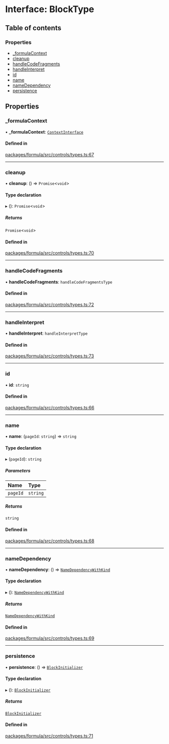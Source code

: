 # Interface: BlockType

## Table of contents

### Properties

- [\_formulaContext](BlockType.md#_formulacontext)
- [cleanup](BlockType.md#cleanup)
- [handleCodeFragments](BlockType.md#handlecodefragments)
- [handleInterpret](BlockType.md#handleinterpret)
- [id](BlockType.md#id)
- [name](BlockType.md#name)
- [nameDependency](BlockType.md#namedependency)
- [persistence](BlockType.md#persistence)

## Properties

### <a id="_formulacontext" name="_formulacontext"></a> \_formulaContext

• **\_formulaContext**: [`ContextInterface`](ContextInterface.md)

#### Defined in

[packages/formula/src/controls/types.ts:67](https://github.com/mashcard/mashcard/blob/main/packages/formula/src/controls/types.ts#L67)

---

### <a id="cleanup" name="cleanup"></a> cleanup

• **cleanup**: () => `Promise`<`void`\>

#### Type declaration

▸ (): `Promise`<`void`\>

##### Returns

`Promise`<`void`\>

#### Defined in

[packages/formula/src/controls/types.ts:70](https://github.com/mashcard/mashcard/blob/main/packages/formula/src/controls/types.ts#L70)

---

### <a id="handlecodefragments" name="handlecodefragments"></a> handleCodeFragments

• **handleCodeFragments**: `handleCodeFragmentsType`

#### Defined in

[packages/formula/src/controls/types.ts:72](https://github.com/mashcard/mashcard/blob/main/packages/formula/src/controls/types.ts#L72)

---

### <a id="handleinterpret" name="handleinterpret"></a> handleInterpret

• **handleInterpret**: `handleInterpretType`

#### Defined in

[packages/formula/src/controls/types.ts:73](https://github.com/mashcard/mashcard/blob/main/packages/formula/src/controls/types.ts#L73)

---

### <a id="id" name="id"></a> id

• **id**: `string`

#### Defined in

[packages/formula/src/controls/types.ts:66](https://github.com/mashcard/mashcard/blob/main/packages/formula/src/controls/types.ts#L66)

---

### <a id="name" name="name"></a> name

• **name**: (`pageId`: `string`) => `string`

#### Type declaration

▸ (`pageId`): `string`

##### Parameters

| Name     | Type     |
| :------- | :------- |
| `pageId` | `string` |

##### Returns

`string`

#### Defined in

[packages/formula/src/controls/types.ts:68](https://github.com/mashcard/mashcard/blob/main/packages/formula/src/controls/types.ts#L68)

---

### <a id="namedependency" name="namedependency"></a> nameDependency

• **nameDependency**: () => [`NameDependencyWithKind`](NameDependencyWithKind.md)

#### Type declaration

▸ (): [`NameDependencyWithKind`](NameDependencyWithKind.md)

##### Returns

[`NameDependencyWithKind`](NameDependencyWithKind.md)

#### Defined in

[packages/formula/src/controls/types.ts:69](https://github.com/mashcard/mashcard/blob/main/packages/formula/src/controls/types.ts#L69)

---

### <a id="persistence" name="persistence"></a> persistence

• **persistence**: () => [`BlockInitializer`](BlockInitializer.md)

#### Type declaration

▸ (): [`BlockInitializer`](BlockInitializer.md)

##### Returns

[`BlockInitializer`](BlockInitializer.md)

#### Defined in

[packages/formula/src/controls/types.ts:71](https://github.com/mashcard/mashcard/blob/main/packages/formula/src/controls/types.ts#L71)
